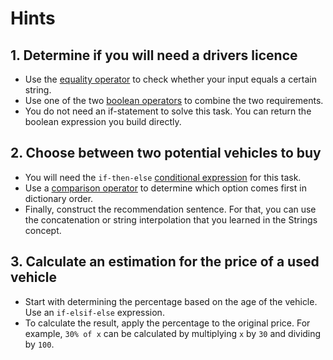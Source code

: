 # Hints

## 1. Determine if you will need a drivers licence

- Use the [equality operator] to check whether your input equals a certain string.
- Use one of the two [boolean operators] to combine the two requirements.
- You do not need an if-statement to solve this task. You can return the boolean expression you build directly.

## 2. Choose between two potential vehicles to buy

- You will need the `if-then-else` [conditional expression] for this task.
- Use a [comparison operator] to determine which option comes first in dictionary order.
- Finally, construct the recommendation sentence.
  For that, you can use the concatenation or string interpolation that you learned in the Strings concept.

## 3. Calculate an estimation for the price of a used vehicle

- Start with determining the percentage based on the age of the vehicle. 
  Use an `if-elsif-else` expression.
- To calculate the result, apply the percentage to the original price.
  For example, `30% of x` can be calculated by multiplying `x` by `30` and dividing by `100`.

[equality operator]: https://stedolan.github.io/jq/manual/v1.6/#==,!=
[boolean operators]: https://stedolan.github.io/jq/manual/v1.6/#and/or/not
[comparison operator]: https://stedolan.github.io/jq/manual/v1.6/#%3E,%3E=,%3C=,%3C
[conditional expression]: https://stedolan.github.io/jq/manual/v1.6/#if-then-else
